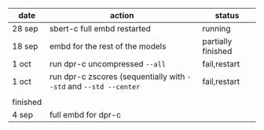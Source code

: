 date|action|status
-|-|-
28 sep|sbert-c full embd restarted|running
18 sep|embd for the rest of the models|partially finished
1 oct|run dpr-c uncompressed `--all`|fail,restart
1 oct|run dpr-c zscores (sequentially with `--std` and `--std --center`|fail,restart
||
finished|
4 sep| full embd for dpr-c